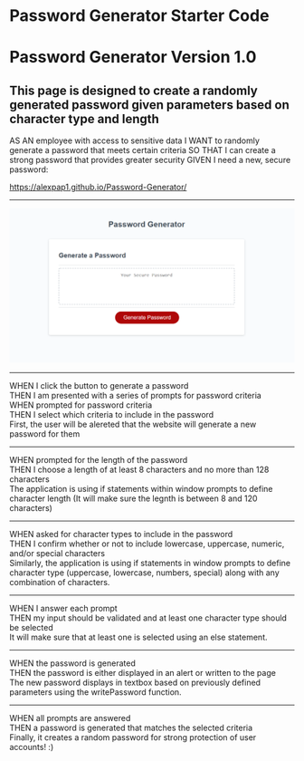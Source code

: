 # Password Generator Starter Code

Password Generator Version 1.0
===============================================================================================================

This page is designed to create a randomly generated password given parameters based on character type and length
---------------------------------------------------------------------------------------------------------------
AS AN employee with access to sensitive data
I WANT to randomly generate a password that meets certain criteria
SO THAT I can create a strong password that provides greater security
GIVEN I need a new, secure password:

https://alexpap1.github.io/Password-Generator/

---------------------------------------------------------------------------------------------------------------
![](Screenshot%202022-04-06%20155943.png)

---------------------------------------------------------------------------------------------------------------
WHEN I click the button to generate a password
<br />
THEN I am presented with a series of prompts for password criteria
<br />
WHEN prompted for password criteria
<br />
THEN I select which criteria to include in the password
<br />
First, the user will be alereted that the website will generate a new password for them 

---------------------------------------------------------------------------------------------------------------
WHEN prompted for the length of the password
<br />
THEN I choose a length of at least 8 characters and no more than 128 characters
<br />
The application is using if statements within window prompts to define character length (It will make sure the legnth is between 8 and 120 characters)

---------------------------------------------------------------------------------------------------------------
WHEN asked for character types to include in the password
<br />
THEN I confirm whether or not to include lowercase, uppercase, numeric, and/or special characters
<br />
Similarly, the application is using if statements in window prompts to define character type (uppercase, lowercase, numbers, special) along with any combination of characters. 

---------------------------------------------------------------------------------------------------------------
WHEN I answer each prompt
<br />
THEN my input should be validated and at least one character type should be selected
<br />
It will make sure that at least one is selected using an else statement.

---------------------------------------------------------------------------------------------------------------
WHEN the password is generated
<br />
THEN the password is either displayed in an alert or written to the page
<br />
The new password displays in textbox based on previously defined parameters using the writePassword function. 

---------------------------------------------------------------------------------------------------------------
WHEN all prompts are answered
<br />
THEN a password is generated that matches the selected criteria
<br/>
Finally, it creates a random password for strong protection of user accounts! :)